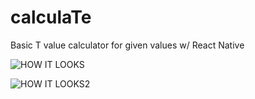 # calculaTe
Basic T value calculator for given values w/ React Native 

![HOW IT LOOKS](https://raw.githubusercontent.com/username/projectname/branch/path/to/img.png)

![HOW IT LOOKS2](https://raw.githubusercontent.com/username/projectname/branch/path/to/img.png)

